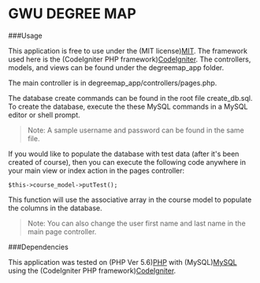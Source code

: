 GWU DEGREE MAP
===============

###Usage

This application is free to use under the (MIT license)[MIT]. The framework used here
is the (CodeIgniter PHP framework)[CodeIgniter]. The controllers, models, and views
can be found under the degreemap_app folder.

The main controller is in degreemap_app/controllers/pages.php. 

The database create commands can be found in the root file create_db.sql. To create the database, execute the these MySQL commands in a MySQL editor or shell prompt.  

> Note: A sample username and password can be found in the same file. 

If you would like to populate the database with test data (after it's been created of course), then
you can execute the following code anywhere in your main view or index action in the pages controller: 

```
$this->course_model->putTest();
```

This function will use the associative array in the course model to populate the columns in 
the database. 

> Note: You can also change the user first name and last name in the main page controller.

###Dependencies

This application was tested on (PHP Ver 5.6)[PHP] with (MySQL)[MySQL] using the (CodeIgniter PHP framework)[CodeIgniter].

[MIT]: http://opensource.org/licenses/MIT
[CodeIgniter]: https://ellislab.com/codeigniter
[MySQL]: http://www.mysql.com/
[PHP]: http://php.net/